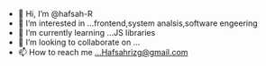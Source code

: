 - 👋 Hi, I’m @hafsah-R
- 👀 I’m interested in ...frontend,system analsis,software engeering
- 🌱 I’m currently learning ...JS libraries
- 💞️ I’m looking to collaborate on ...
- 📫 How to reach me ...Hafsahrizg@gmail.com

<!---
hafsah-R/hafsah-R is a ✨ special ✨ repository because its `README.md` (this file) appears on your GitHub profile.
You can click the Preview link to take a look at your changes.
--->
